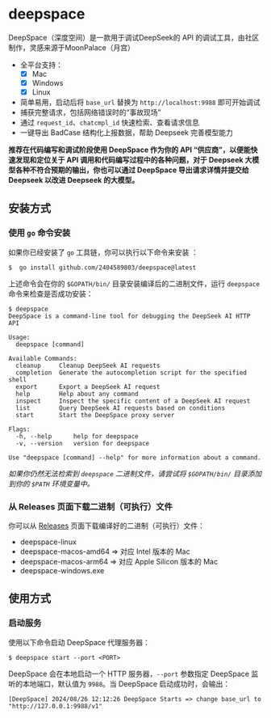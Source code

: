 # deepspace
DeepSpace（深度空间）是一款用于调试DeepSeek的 API 的调试工具，由社区制作，灵感来源于MoonPalace（月宫）
- 全平台支持：
	- [x] Mac
	- [x] Windows
	- [x] Linux
- 简单易用，启动后将 `base_url` 替换为 `http://localhost:9988` 即可开始调试
- 捕获完整请求，包括网络错误时的“事故现场”
- 通过 `request_id`、`chatcmpl_id` 快速检索、查看请求信息
- 一键导出 BadCase 结构化上报数据，帮助 Deepseek 完善模型能力

**推荐在代码编写和调试阶段使用 DeepSpace 作为你的 API “供应商”，以便能快速发现和定位关于 API 调用和代码编写过程中的各种问题，对于 Deepseek 大模型各种不符合预期的输出，你也可以通过 DeepSpace 导出请求详情并提交给 Deepseek 以改进 Deepseek 的大模型。**

## 安装方式

### 使用 `go` 命令安装

如果你已经安装了 `go` 工具链，你可以执行以下命令来安装 ：

```shell
$  go install github.com/2404589803/deepspace@latest
```

上述命令会在你的 `$GOPATH/bin/` 目录安装编译后的二进制文件，运行 `deepspace` 命令来检查是否成功安装：

```shell
$ deepspace
DeepSpace is a command-line tool for debugging the DeepSeek AI HTTP API

Usage:
  deepspace [command]

Available Commands:
  cleanup     Cleanup DeepSeek AI requests
  completion  Generate the autocompletion script for the specified shell
  export      Export a DeepSeek AI request
  help        Help about any command
  inspect     Inspect the specific content of a DeepSeek AI request
  list        Query DeepSeek AI requests based on conditions
  start       Start the DeepSpace proxy server

Flags:
  -h, --help      help for deepspace
  -v, --version   version for deepspace

Use "deepspace [command] --help" for more information about a command.
```

*如果你仍然无法检索到 `deepspace` 二进制文件，请尝试将 `$GOPATH/bin/` 目录添加到你的 `$PATH` 环境变量中。*

### 从 Releases 页面下载二进制（可执行）文件

你可以从 [Releases](https://github.com/2404589803/deepspace/releases) 页面下载编译好的二进制（可执行）文件：

- deepspace-linux
- deepspace-macos-amd64 => 对应 Intel 版本的 Mac
- deepspace-macos-arm64 => 对应 Apple Silicon 版本的 Mac
- deepspace-windows.exe
## 使用方式

### 启动服务

使用以下命令启动 DeepSpace 代理服务器：

```shell
$ deepspace start --port <PORT>
```
 DeepSpace 会在本地启动一个 HTTP 服务器，`--port` 参数指定 DeepSpace 监听的本地端口，默认值为 `9988`。当 DeepSpace 启动成功时，会输出：

```shell
[DeepSpace] 2024/08/26 12:12:26 DeepSpace Starts => change base_url to "http://127.0.0.1:9988/v1"
```